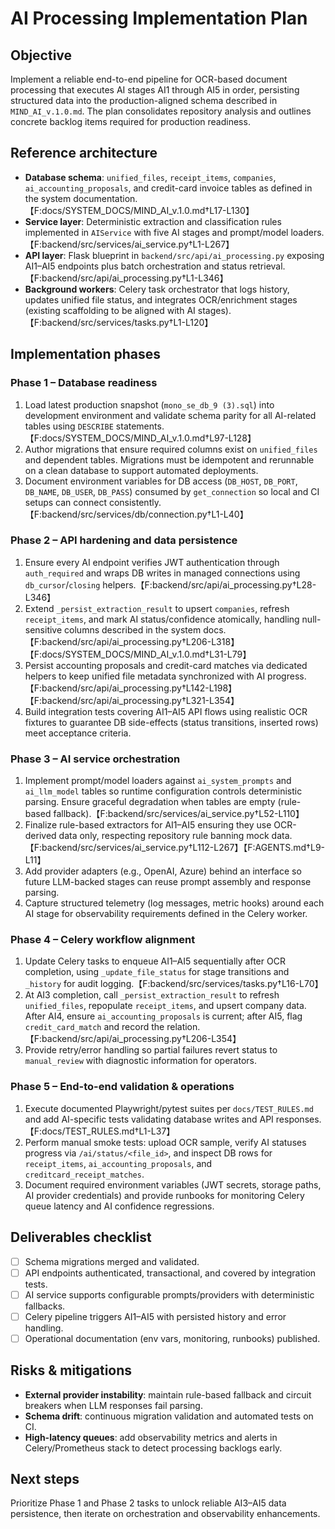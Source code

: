 # AI Processing Implementation Plan

## Objective
Implement a reliable end-to-end pipeline for OCR-based document processing that executes AI stages AI1 through AI5 in order, persisting structured data into the production-aligned schema described in `MIND_AI_v.1.0.md`. The plan consolidates repository analysis and outlines concrete backlog items required for production readiness.

## Reference architecture
- **Database schema**: `unified_files`, `receipt_items`, `companies`, `ai_accounting_proposals`, and credit-card invoice tables as defined in the system documentation.【F:docs/SYSTEM_DOCS/MIND_AI_v.1.0.md†L17-L130】
- **Service layer**: Deterministic extraction and classification rules implemented in `AIService` with five AI stages and prompt/model loaders.【F:backend/src/services/ai_service.py†L1-L267】
- **API layer**: Flask blueprint in `backend/src/api/ai_processing.py` exposing AI1–AI5 endpoints plus batch orchestration and status retrieval.【F:backend/src/api/ai_processing.py†L1-L346】
- **Background workers**: Celery task orchestrator that logs history, updates unified file status, and integrates OCR/enrichment stages (existing scaffolding to be aligned with AI stages).【F:backend/src/services/tasks.py†L1-L120】

## Implementation phases

### Phase 1 – Database readiness
1. Load latest production snapshot (`mono_se_db_9 (3).sql`) into development environment and validate schema parity for all AI-related tables using `DESCRIBE` statements.【F:docs/SYSTEM_DOCS/MIND_AI_v.1.0.md†L97-L128】
2. Author migrations that ensure required columns exist on `unified_files` and dependent tables. Migrations must be idempotent and rerunnable on a clean database to support automated deployments.
3. Document environment variables for DB access (`DB_HOST`, `DB_PORT`, `DB_NAME`, `DB_USER`, `DB_PASS`) consumed by `get_connection` so local and CI setups can connect consistently.【F:backend/src/services/db/connection.py†L1-L40】

### Phase 2 – API hardening and data persistence
1. Ensure every AI endpoint verifies JWT authentication through `auth_required` and wraps DB writes in managed connections using `db_cursor`/`closing` helpers.【F:backend/src/api/ai_processing.py†L28-L346】
2. Extend `_persist_extraction_result` to upsert `companies`, refresh `receipt_items`, and mark AI status/confidence atomically, handling null-sensitive columns described in the system docs.【F:backend/src/api/ai_processing.py†L206-L318】【F:docs/SYSTEM_DOCS/MIND_AI_v.1.0.md†L31-L79】
3. Persist accounting proposals and credit-card matches via dedicated helpers to keep unified file metadata synchronized with AI progress.【F:backend/src/api/ai_processing.py†L142-L198】【F:backend/src/api/ai_processing.py†L321-L354】
4. Build integration tests covering AI1–AI5 API flows using realistic OCR fixtures to guarantee DB side-effects (status transitions, inserted rows) meet acceptance criteria.

### Phase 3 – AI service orchestration
1. Implement prompt/model loaders against `ai_system_prompts` and `ai_llm_model` tables so runtime configuration controls deterministic parsing. Ensure graceful degradation when tables are empty (rule-based fallback).【F:backend/src/services/ai_service.py†L52-L110】
2. Finalize rule-based extractors for AI1–AI5 ensuring they use OCR-derived data only, respecting repository rule banning mock data.【F:backend/src/services/ai_service.py†L112-L267】【F:AGENTS.md†L9-L11】
3. Add provider adapters (e.g., OpenAI, Azure) behind an interface so future LLM-backed stages can reuse prompt assembly and response parsing.
4. Capture structured telemetry (log messages, metric hooks) around each AI stage for observability requirements defined in the Celery worker.

### Phase 4 – Celery workflow alignment
1. Update Celery tasks to enqueue AI1–AI5 sequentially after OCR completion, using `_update_file_status` for stage transitions and `_history` for audit logging.【F:backend/src/services/tasks.py†L16-L70】
2. At AI3 completion, call `_persist_extraction_result` to refresh `unified_files`, repopulate `receipt_items`, and upsert company data. After AI4, ensure `ai_accounting_proposals` is current; after AI5, flag `credit_card_match` and record the relation.【F:backend/src/api/ai_processing.py†L206-L354】
3. Provide retry/error handling so partial failures revert status to `manual_review` with diagnostic information for operators.

### Phase 5 – End-to-end validation & operations
1. Execute documented Playwright/pytest suites per `docs/TEST_RULES.md` and add AI-specific tests validating database writes and API responses.【F:docs/TEST_RULES.md†L1-L37】
2. Perform manual smoke tests: upload OCR sample, verify AI statuses progress via `/ai/status/<file_id>`, and inspect DB rows for `receipt_items`, `ai_accounting_proposals`, and `creditcard_receipt_matches`.
3. Document required environment variables (JWT secrets, storage paths, AI provider credentials) and provide runbooks for monitoring Celery queue latency and AI confidence regressions.

## Deliverables checklist
- [ ] Schema migrations merged and validated.
- [ ] API endpoints authenticated, transactional, and covered by integration tests.
- [ ] AI service supports configurable prompts/providers with deterministic fallbacks.
- [ ] Celery pipeline triggers AI1–AI5 with persisted history and error handling.
- [ ] Operational documentation (env vars, monitoring, runbooks) published.

## Risks & mitigations
- **External provider instability**: maintain rule-based fallback and circuit breakers when LLM responses fail parsing.
- **Schema drift**: continuous migration validation and automated tests on CI.
- **High-latency queues**: add observability metrics and alerts in Celery/Prometheus stack to detect processing backlogs early.

## Next steps
Prioritize Phase 1 and Phase 2 tasks to unlock reliable AI3–AI5 data persistence, then iterate on orchestration and observability enhancements.
